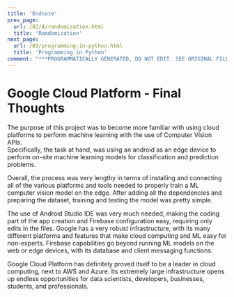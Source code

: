 ```yaml
---
title: 'Endnote'
prev_page:
  url: /02/4/randomization.html
  title: 'Randomization'
next_page:
  url: /03/programming-in-python.html
  title: 'Programming in Python'
comment: "***PROGRAMMATICALLY GENERATED, DO NOT EDIT. SEE ORIGINAL FILES IN /content***"
---
```

Google Cloud Platform - Final Thoughts
====================

The purpose of this project was to become more familiar with using 
cloud platforms to perform machine learning with the use of Computer Vision APIs.  
Specifically, the task at hand, was using an android as an edge device to perform on-site 
machine learning models for classification and prediction problems. 

Overall, the process was very lengthy in terms of installing and connecting all of
the various platforms and tools needed to properly train a ML computer vision model on 
the edge. After adding all the dependencies and preparing the dataset, training and testing
the model was pretty simple.

The use of Android Studio IDE was very much needed, making the coding part of the app 
creation and Firebase configuration easy, requiring only edits in the files. Google has
a very robust infrastructure, with its many different platforms and features that make
cloud computing and ML easy for non-experts. Firebase capabilities go beyond running
ML models on the web or edge devices, with its database and client messaging functions. 

Google Cloud Platform has definitely proved itself to be a leader in cloud computing, next
to AWS and Azure. Its extremely large infrastructure opens up endless opportunities 
for data scientists, developers, businesses, students, and professionals. 
  
 